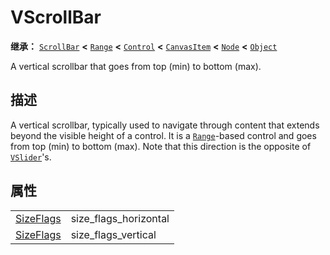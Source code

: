 <!-- ⚠ 请勿编辑本文件 ⚠ -->
<!-- 本文档使用脚本从 WeDot 引擎源码仓库生成。 -->
<!-- 生成脚本：https://github.com/WeDot-Engine/WeDot/tree/4.3/doc/tools/make_md.py； -->
<!-- 原文件：https://github.com/WeDot-Engine/WeDot/tree/4.3/doc/classes/VScrollBar.xml。 -->

<div id="_class_vscrollbar"></div>

# VScrollBar

**继承：** [`ScrollBar`](class_scrollbar.md) **<** [`Range`](class_range.md) **<** [`Control`](class_control.md) **<** [`CanvasItem`](class_canvasitem.md) **<** [`Node`](class_node.md) **<** [`Object`](class_object.md)

A vertical scrollbar that goes from top (min) to bottom (max).

## 描述

A vertical scrollbar, typically used to navigate through content that extends beyond the visible height of a control. It is a [`Range`](class_range.md)-based control and goes from top (min) to bottom (max). Note that this direction is the opposite of [`VSlider`](class_vslider.md)'s.

## 属性

|||
|:-:|:--|
| [SizeFlags](#enum_control_sizeflags) | size_flags_horizontal | ``0`` (overrides [`Control`](class_control.md#class_control_property_size_flags_horizontal)) |
| [SizeFlags](#enum_control_sizeflags) | size_flags_vertical   | ``1`` (overrides [`Control`](class_control.md#class_control_property_size_flags_vertical))   |

[^virtual]: 本方法通常需要用户覆盖才能生效。
[^const]: 本方法无副作用，不会修改该实例的任何成员变量。
[^vararg]: 本方法除了能接受在此处描述的参数外，还能够继续接受任意数量的参数。
[^constructor]: 本方法用于构造某个类型。
[^static]: 调用本方法无需实例，可直接使用类名进行调用。
[^operator]: 本方法描述的是使用本类型作为左操作数的有效运算符。
[^bitfield]: 这个值是由下列位标志构成位掩码的整数。
[^void]: 无返回值。
